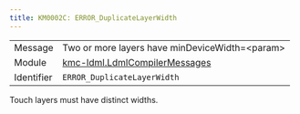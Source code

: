 ```yaml
---
title: KM0002C: ERROR_DuplicateLayerWidth
---
```


|            |           |
|------------|---------- |
| Message    | Two or more layers have minDeviceWidth=&lt;param&gt; |
| Module     | [kmc-ldml.LdmlCompilerMessages](kmc-ldml.ldmlcompilermessages) |
| Identifier | `ERROR_DuplicateLayerWidth` |

Touch layers must have distinct widths.
